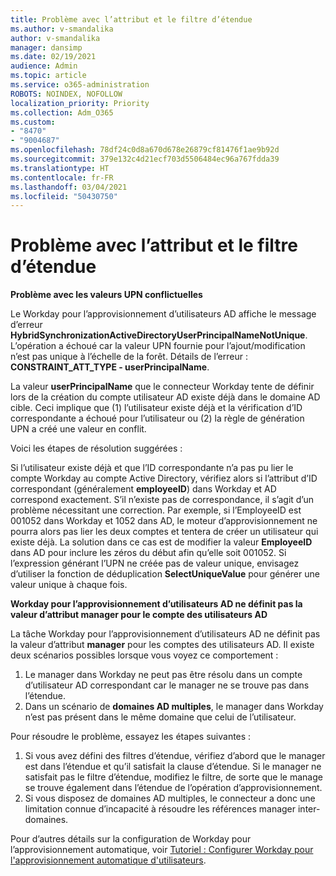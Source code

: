 ```yaml
---
title: Problème avec l’attribut et le filtre d’étendue
ms.author: v-smandalika
author: v-smandalika
manager: dansimp
ms.date: 02/19/2021
audience: Admin
ms.topic: article
ms.service: o365-administration
ROBOTS: NOINDEX, NOFOLLOW
localization_priority: Priority
ms.collection: Adm_O365
ms.custom:
- "8470"
- "9004687"
ms.openlocfilehash: 78df24c0d8a670d678e26879cf81476f1ae9b92d
ms.sourcegitcommit: 379e132c4d21ecf703d5506484ec96a767fdda39
ms.translationtype: HT
ms.contentlocale: fr-FR
ms.lasthandoff: 03/04/2021
ms.locfileid: "50430750"
---
```

# <a name="problem-with-attribute-and-scoping-filter"></a>Problème avec l’attribut et le filtre d’étendue

**Problème avec les valeurs UPN conflictuelles**

Le Workday pour l’approvisionnement d’utilisateurs AD affiche le message d’erreur **HybridSynchronizationActiveDirectoryUserPrincipalNameNotUnique**. L’opération a échoué car la valeur UPN fournie pour l’ajout/modification n’est pas unique à l’échelle de la forêt. Détails de l’erreur : **CONSTRAINT_ATT_TYPE - userPrincipalName**.

La valeur **userPrincipalName** que le connecteur Workday tente de définir lors de la création du compte utilisateur AD existe déjà dans le domaine AD cible. Ceci implique que (1) l’utilisateur existe déjà et la vérification d’ID correspondante a échoué pour l’utilisateur ou (2) la règle de génération UPN a créé une valeur en conflit.

Voici les étapes de résolution suggérées :

Si l’utilisateur existe déjà et que l’ID correspondante n’a pas pu lier le compte Workday au compte Active Directory, vérifiez alors si l’attribut d’ID correspondant (généralement **employeeID**) dans Workday et AD correspond exactement. S’il n’existe pas de correspondance, il s’agit d’un problème nécessitant une correction. Par exemple, si l’EmployeeID est 001052 dans Workday et 1052 dans AD, le moteur d’approvisionnement ne pourra alors pas lier les deux comptes et tentera de créer un utilisateur qui existe déjà. La solution dans ce cas est de modifier la valeur **EmployeeID** dans AD pour inclure les zéros du début afin qu’elle soit 001052.
Si l’expression générant l’UPN ne créée pas de valeur unique, envisagez d’utiliser la fonction de déduplication **SelectUniqueValue** pour générer une valeur unique à chaque fois.

**Workday pour l’approvisionnement d’utilisateurs AD ne définit pas la valeur d’attribut manager pour le compte des utilisateurs AD**

La tâche Workday pour l’approvisionnement d’utilisateurs AD ne définit pas la valeur d’attribut **manager** pour les comptes des utilisateurs AD. Il existe deux scénarios possibles lorsque vous voyez ce comportement :

1. Le manager dans Workday ne peut pas être résolu dans un compte d’utilisateur AD correspondant car le manager ne se trouve pas dans l’étendue.
2. Dans un scénario de **domaines AD multiples**, le manager dans Workday n’est pas présent dans le même domaine que celui de l’utilisateur.

Pour résoudre le problème, essayez les étapes suivantes :

1. Si vous avez défini des filtres d’étendue, vérifiez d’abord que le manager est dans l’étendue et qu’il satisfait la clause d’étendue. Si le manager ne satisfait pas le filtre d’étendue, modifiez le filtre, de sorte que le manage se trouve également dans l’étendue de l’opération d’approvisionnement.
2. Si vous disposez de domaines AD multiples, le connecteur a donc une limitation connue d’incapacité à résoudre les références manager inter-domaines.

Pour d’autres détails sur la configuration de Workday pour l’approvisionnement automatique, voir [Tutoriel : Configurer Workday pour l'approvisionnement automatique d'utilisateurs](https://docs.microsoft.com/azure/active-directory/saas-apps/workday-inbound-tutorial).













